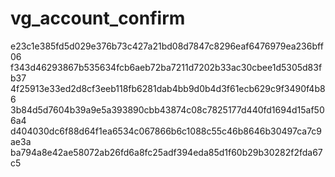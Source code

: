 # vg_account_confirm

e23c1e385fd5d029e376b73c427a21bd08d7847c8296eaf6476979ea236bff06
f343d46293867b535634fcb6aeb72ba7211d7202b33ac30cbee1d5305d83fb37
4f25913e33ed2d8cf3eeb118fb6281dab4bb9d0b4d3f61ecb629c9f3490f4b86
3b84d5d7604b39a9e5a393890cbb43874c08c7825177d440fd1694d15af506a4
d404030dc6f88d64f1ea6534c067866b6c1088c55c46b8646b30497ca7c9ae3a
ba794a8e42ae58072ab26fd6a8fc25adf394eda85d1f60b29b30282f2fda67c5
